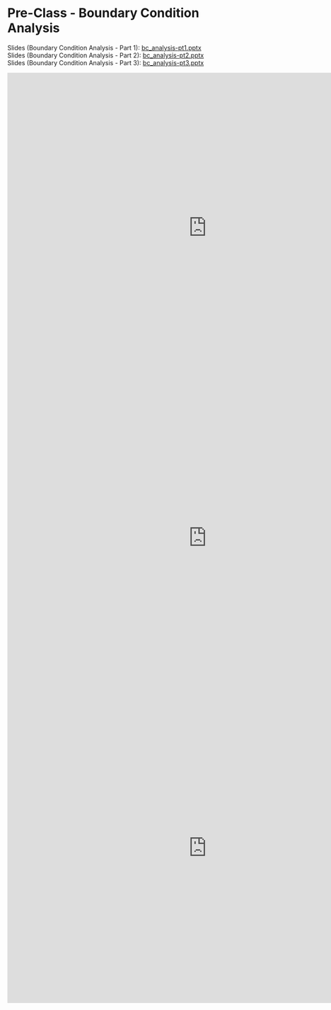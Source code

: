 # Pre-Class - Boundary Condition Analysis



Slides (Boundary Condition Analysis - Part 1): [bc_analysis-pt1.pptx](bc_analysis-pt1.pptx) <br>
Slides (Boundary Condition Analysis - Part 2): [bc_analysis-pt2.pptx](bc_analysis-pt2.pptx) <br>
Slides (Boundary Condition Analysis - Part 3): [bc_analysis-pt3.pptx](bc_analysis-pt3.pptx) <br>

<iframe width="900" height="700" src="https://www.youtube.com/embed/QP47ONSvs7Q?si=y1AN1yK2IeOqA3Dz" title="YouTube 
video player" frameborder="0" allow="accelerometer; autoplay; clipboard-write; encrypted-media; gyroscope; picture-in-picture; web-share" referrerpolicy="strict-origin-when-cross-origin" allowfullscreen></iframe>

<iframe width="900" height="700" src="https://www.youtube.com/embed/L930K83GeP0?si=TG9ucnznk0xy6Sn2" title="YouTube 
video player" frameborder="0" allow="accelerometer; autoplay; clipboard-write; encrypted-media; gyroscope; picture-in-picture; web-share" referrerpolicy="strict-origin-when-cross-origin" allowfullscreen></iframe>

<iframe width="900" height="700" src="https://www.youtube.com/embed/P9i1hCD6m6c?si=zX1dzyu1EeXMbRnt" title="YouTube 
video player" frameborder="0" allow="accelerometer; autoplay; clipboard-write; encrypted-media; gyroscope; picture-in-picture; web-share" referrerpolicy="strict-origin-when-cross-origin" allowfullscreen></iframe>
